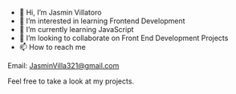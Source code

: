 - 👋 Hi, I’m Jasmin Villatoro
- 👀 I’m interested in learning Frontend Development
- 🌱 I’m currently learning JavaScript
- 💞️ I’m looking to collaborate on Front End Development Projects
- 📫 How to reach me 

Email: JasminVilla321@gmail.com

Feel free to take a look at my projects. 

